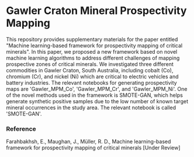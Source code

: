 # Gawler Craton Mineral Prospectivity Mapping

This repository provides supplementary materials for the paper entitled "Machine learning-based framework for prospectivity mapping of critical minerals". In this paper, we proposed a new framework based on novel machine learning algorithms to address different challenges of mapping prospective zones of critical minerals. We investigated three different commodities in Gawler Craton, South Australia, including cobalt (Co), chromium (Cr), and nickel (Ni) which are critical to electric vehicles and battery industries. The relevant notebooks for generating prospectivity maps are 'Gawler_MPM_Co', 'Gawler_MPM_Cr', and 'Gawler_MPM_Ni'. One of the novel methods used in the framework is SMOTE-GAN, which helps generate synthetic positive samples due to the low number of known target mineral occurrences in the study area. The relevant notebook is called 'SMOTE-GAN'.

### Reference

Farahbakhsh, E., Maughan, J., M&uuml;ller, R. D., Machine learning-based framework for prospectivity mapping of critical minerals [Under Review]
